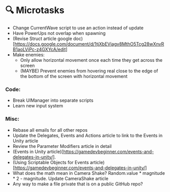 # 🔍 Microtasks
- Change CurrentWave script to use an action instead of update
- Have PowerUps not overlap when spawning
- (Revise Struct article google doc)[https://docs.google.com/document/d/1tjXbEVjagv8MthO5Tcg28wXnvRB1aoLViPc-z4GXYcA/edit]
- Make enemies:
    - Only allow horizontal movement once each time they get across the screen
    - (MAYBE) Prevent enemies from hovering real close to the edge of the bottom of the screen with horizontal movement

### Code:
- Break UIManager into separate scripts
- Learn new input system

### Misc:
- Rebase all emails for all other repos
- Update the Delegates, Events and Actions article to link to the Events in Unity article
- Review the Parameter Modifiers article in detail
- (Events in Unity article)[https://gamedevbeginner.com/events-and-delegates-in-unity/].
- (Using Scriptable Objects for Events article)[https://gamedevbeginner.com/events-and-delegates-in-unity/]
- What does the math mean in Camera Shake? Random.value * magnitude * 2 - magnitude. Update CameraShake article
- Any way to make a file private that is on a public GitHub repo?
